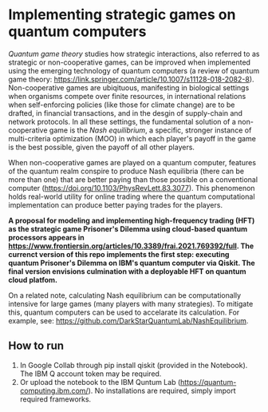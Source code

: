 # Implementing strategic games on quantum computers

*Quantum game theory* studies how strategic interactions, also referred to as strategic or non-cooperative games, can be improved when implemented using the emerging technology of quantum computers (a review of quantum game theory: https://link.springer.com/article/10.1007/s11128-018-2082-8). Non-cooperative games are ubiqituous, manifesting in biological settings when organisms compete over finite resources, in international relations when self-enforcing policies (like those for climate change) are to be drafted, in financial transactions, and in the desgin of supply-chain and network protocols. In all these settings, the fundamental solution of a non-cooperative game is the *Nash equilibrium*, a specific, stronger instance of multi-criteria optimization (MOO) in which each player's payoff in the game is the best possible, given the payoff of all other players. 

When non-cooperative games are played on a quantum computer, features of the quantum realm conspire to produce Nash equilibria (there can be more than one) that are better paying than those possible on a conventional computer (https://doi.org/10.1103/PhysRevLett.83.3077). This phenomenon holds real-world utility for online trading where the quantum computational implementation can produce better paying trades for the players. 

**A proposal for modeling and implementing high-frequency trading (HFT) as the strategic game Prisoner's Dilemma using cloud-based quantum processors appears in https://www.frontiersin.org/articles/10.3389/frai.2021.769392/full. The currenct version of this repo implements the first step: executing quantum Prisoner's Dilemma on IBM's quantum computer via Qiskit. The final version envisions culmination with a deployable HFT on quantum cloud platfom.** 


On a related note, calculating Nash equilibrium can be computationally intensive for large games (many players with many strategies). To mitigate this, quantum computers can be used to accelarate its calculation. For example, see: https://github.com/DarkStarQuantumLab/NashEquilibrium. 

## How to run

1. In Google Collab through pip install qiskit (provided in the Notebook). The IBM Q account token may be required. 
2. Or upload the notebook to the IBM Quntum Lab (https://quantum-computing.ibm.com/). No installations are required, simply import required frameworks.
